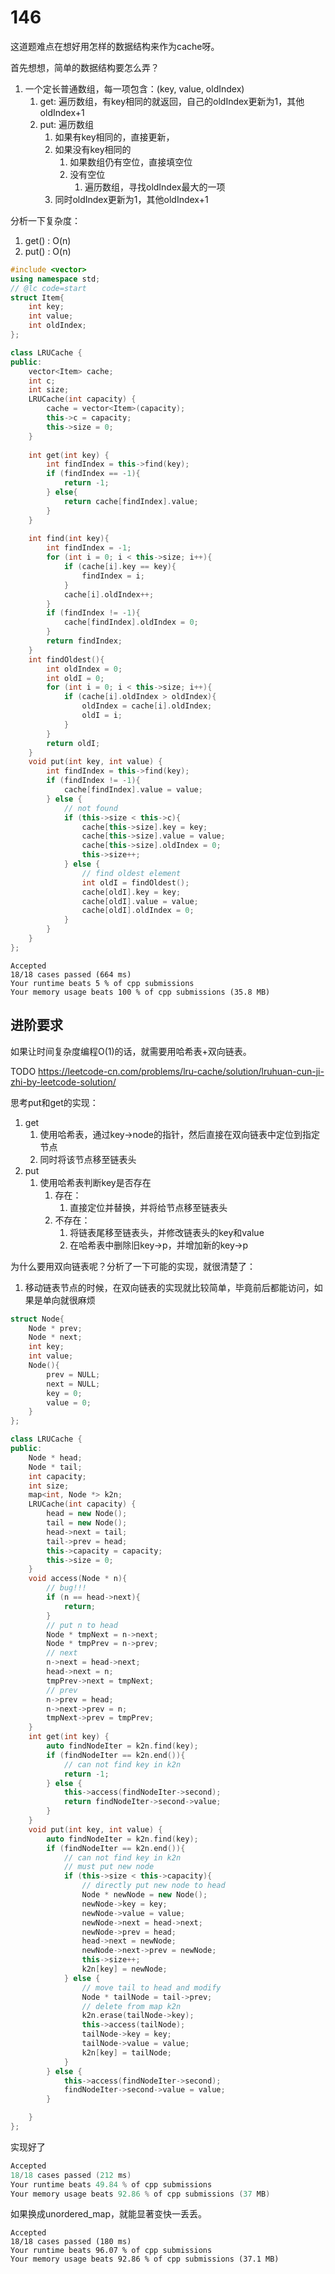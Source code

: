 # 146

这道题难点在想好用怎样的数据结构来作为cache呀。

首先想想，简单的数据结构要怎么弄？
1. 一个定长普通数组，每一项包含：(key, value, oldIndex)
   1. get: 遍历数组，有key相同的就返回，自己的oldIndex更新为1，其他oldIndex+1
   2. put: 遍历数组
      1. 如果有key相同的，直接更新，
      2. 如果没有key相同的
         1. 如果数组仍有空位，直接填空位
         2. 没有空位
            1. 遍历数组，寻找oldIndex最大的一项
      3. 同时oldIndex更新为1，其他oldIndex+1

分析一下复杂度：
1. get() : O(n)
2. put() : O(n)

```cpp
#include <vector>
using namespace std;
// @lc code=start
struct Item{
    int key;
    int value;
    int oldIndex;
};

class LRUCache {
public:
    vector<Item> cache;
    int c;
    int size;
    LRUCache(int capacity) {
        cache = vector<Item>(capacity);
        this->c = capacity;
        this->size = 0;
    }
    
    int get(int key) {
        int findIndex = this->find(key);
        if (findIndex == -1){
            return -1;
        } else{
            return cache[findIndex].value;
        }
    }
    
    int find(int key){
        int findIndex = -1;
        for (int i = 0; i < this->size; i++){
            if (cache[i].key == key){
                findIndex = i;
            }
            cache[i].oldIndex++;
        }
        if (findIndex != -1){
            cache[findIndex].oldIndex = 0;
        }
        return findIndex;
    }
    int findOldest(){
        int oldIndex = 0;
        int oldI = 0;
        for (int i = 0; i < this->size; i++){
            if (cache[i].oldIndex > oldIndex){
                oldIndex = cache[i].oldIndex;
                oldI = i;
            }
        }
        return oldI;
    }
    void put(int key, int value) {
        int findIndex = this->find(key);
        if (findIndex != -1){
            cache[findIndex].value = value;
        } else {
            // not found
            if (this->size < this->c){
                cache[this->size].key = key;
                cache[this->size].value = value;
                cache[this->size].oldIndex = 0;
                this->size++;
            } else {
                // find oldest element
                int oldI = findOldest();
                cache[oldI].key = key;
                cache[oldI].value = value;
                cache[oldI].oldIndex = 0;
            }
        }
    }
};

```

```
Accepted
18/18 cases passed (664 ms)
Your runtime beats 5 % of cpp submissions
Your memory usage beats 100 % of cpp submissions (35.8 MB)
```

## 进阶要求

如果让时间复杂度编程O(1)的话，就需要用哈希表+双向链表。

TODO
https://leetcode-cn.com/problems/lru-cache/solution/lruhuan-cun-ji-zhi-by-leetcode-solution/

思考put和get的实现：
1. get
   1. 使用哈希表，通过key->node的指针，然后直接在双向链表中定位到指定节点
   2. 同时将该节点移至链表头
2. put
   1. 使用哈希表判断key是否存在
      1. 存在：
         1. 直接定位并替换，并将给节点移至链表头
      2. 不存在：
         1. 将链表尾移至链表头，并修改链表头的key和value
         2. 在哈希表中删除旧key->p，并增加新的key->p

为什么要用双向链表呢？分析了一下可能的实现，就很清楚了：
1. 移动链表节点的时候，在双向链表的实现就比较简单，毕竟前后都能访问，如果是单向就很麻烦


```cpp
struct Node{
    Node * prev;
    Node * next;
    int key;
    int value;
    Node(){
        prev = NULL;
        next = NULL;
        key = 0;
        value = 0;
    }
};

class LRUCache {
public:
    Node * head;
    Node * tail;
    int capacity;
    int size;
    map<int, Node *> k2n;
    LRUCache(int capacity) {
        head = new Node();
        tail = new Node();
        head->next = tail;
        tail->prev = head;
        this->capacity = capacity;
        this->size = 0;
    }
    void access(Node * n){
        // bug!!!
        if (n == head->next){
            return;
        }
        // put n to head
        Node * tmpNext = n->next;
        Node * tmpPrev = n->prev;
        // next
        n->next = head->next;
        head->next = n;
        tmpPrev->next = tmpNext;
        // prev
        n->prev = head;
        n->next->prev = n;
        tmpNext->prev = tmpPrev;
    }
    int get(int key) {
        auto findNodeIter = k2n.find(key);
        if (findNodeIter == k2n.end()){
            // can not find key in k2n
            return -1;
        } else {
            this->access(findNodeIter->second);
            return findNodeIter->second->value;
        }
    }
    void put(int key, int value) {
        auto findNodeIter = k2n.find(key);
        if (findNodeIter == k2n.end()){
            // can not find key in k2n
            // must put new node
            if (this->size < this->capacity){
                // directly put new node to head
                Node * newNode = new Node();
                newNode->key = key;
                newNode->value = value;
                newNode->next = head->next;
                newNode->prev = head;
                head->next = newNode;
                newNode->next->prev = newNode;
                this->size++;
                k2n[key] = newNode;
            } else {
                // move tail to head and modify
                Node * tailNode = tail->prev;
                // delete from map k2n
                k2n.erase(tailNode->key);
                this->access(tailNode);
                tailNode->key = key;
                tailNode->value = value;
                k2n[key] = tailNode;
            }
        } else {
            this->access(findNodeIter->second);
            findNodeIter->second->value = value;
        }

    }
};

```

实现好了
```cpp
Accepted
18/18 cases passed (212 ms)
Your runtime beats 49.84 % of cpp submissions
Your memory usage beats 92.86 % of cpp submissions (37 MB)
```
如果换成unordered_map，就能显著变快一丢丢。
```
Accepted
18/18 cases passed (180 ms)
Your runtime beats 96.07 % of cpp submissions
Your memory usage beats 92.86 % of cpp submissions (37.1 MB)
```